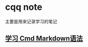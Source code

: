 # cqq note
主要是用来记录学习的笔记 

## [学习 Cmd Markdown语法](https://www.zybuluo.com/mdeditor?url=https%3A%2F%2Fwww.zybuluo.com%2Fstatic%2Feditor%2Fmd-help.markdown)